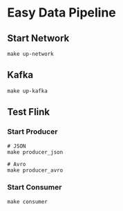 # Easy Data Pipeline

## Start Network

```
make up-network
```

## Kafka

```
make up-kafka
```

<!-- ## Flink

```
make up-flink
``` -->

## Test Flink

### Start Producer

```
# JSON
make producer_json

# Avro
make producer_avro
```

### Start Consumer

```
make consumer
```
